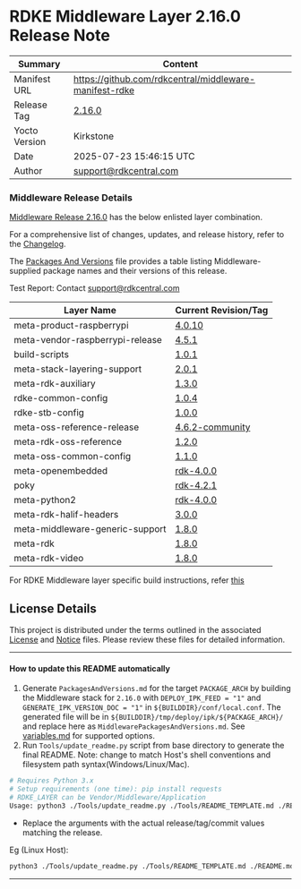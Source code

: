 
# RDKE Middleware Layer 2.16.0 Release Note

| Summary       | Content |
|---------------|---------|
| Manifest URL  | https://github.com/rdkcentral/middleware-manifest-rdke |
| Release Tag   | [2.16.0](https://github.com/rdkcentral/middleware-manifest-rdke/releases/tag/2.16.0) |
| Yocto Version | Kirkstone |
| Date          | 2025-07-23 15:46:15 UTC |
| Author        | support@rdkcentral.com |


### Middleware Release Details
[Middleware Release 2.16.0](https://github.com/rdkcentral/middleware-manifest-rdke/releases/tag/2.16.0) has the below enlisted layer combination.

For a comprehensive list of changes, updates, and release history, refer to the [Changelog](CHANGELOG.md).

The [Packages And Versions](MiddlewarePackagesAndVersions.md) file provides a table listing Middleware-supplied package names and their versions of this release.

Test Report: Contact support@rdkcentral.com

| Layer Name | Current Revision/Tag |
|------------|-------------------|
| meta-product-raspberrypi | [4.0.10](https://github.com/rdkcentral/meta-product-raspberrypi/tree/4.0.10) |
| meta-vendor-raspberrypi-release | [4.5.1](https://github.com/rdkcentral/meta-vendor-raspberrypi-release/tree/4.5.1) |
| build-scripts | [1.0.1](https://github.com/rdkcentral/build-scripts/tree/1.0.1) |
| meta-stack-layering-support | [2.0.1](https://github.com/rdkcentral/meta-stack-layering-support/tree/2.0.1) |
| meta-rdk-auxiliary | [1.3.0](https://github.com/rdkcentral/meta-rdk-auxiliary/tree/1.3.0) |
| rdke-common-config | [1.0.4](https://github.com/rdkcentral/rdke-common-config/tree/1.0.4) |
| rdke-stb-config | [1.0.0](https://github.com/rdkcentral/rdke-stb-config/tree/1.0.0) |
| meta-oss-reference-release | [4.6.2-community](https://github.com/rdkcentral/meta-oss-reference-release/tree/4.6.2-community) |
| meta-rdk-oss-reference | [1.2.0](https://github.com/rdkcentral/meta-rdk-oss-reference/tree/1.2.0) |
| meta-oss-common-config | [1.1.0](https://github.com/rdkcentral/meta-oss-common-config/tree/1.1.0) |
| meta-openembedded | [rdk-4.0.0](https://github.com/rdkcentral/meta-openembedded/tree/rdk-4.0.0) |
| poky | [rdk-4.2.1](https://github.com/rdkcentral/poky/tree/rdk-4.2.1) |
| meta-python2 | [rdk-4.0.0](https://github.com/rdkcentral/meta-python2/tree/rdk-4.0.0) |
| meta-rdk-halif-headers | [3.0.0](https://github.com/rdkcentral/meta-rdk-halif-headers/tree/3.0.0) |
| meta-middleware-generic-support | [1.8.0](https://github.com/rdkcentral/meta-middleware-generic-support/tree/1.8.0) |
| meta-rdk | [1.8.0](https://github.com/rdkcentral/meta-rdk/tree/1.8.0) |
| meta-rdk-video | [1.8.0](https://github.com/rdkcentral/meta-rdk-video/tree/1.8.0) |

For RDKE Middleware layer specific build instructions, refer [this](https://github.com/rdkcentral/middleware-manifest-rdke/blob/2.16.0/README.md)

## License Details
This project is distributed under the terms outlined in the associated [License](LICENSE) and [Notice](NOTICE) files. Please review these files for detailed information.

---

#### How to update this README automatically

1. Generate `PackagesAndVersions.md` for the target `PACKAGE_ARCH` by building the Middleware stack for `2.16.0` with `DEPLOY_IPK_FEED = "1"` and `GENERATE_IPK_VERSION_DOC = "1"` in `${BUILDDIR}/conf/local.conf`. The generated file will be in `${BUILDDIR}/tmp/deploy/ipk/${PACKAGE_ARCH}/` and replace here as `MiddlewarePackagesAndVersions.md`. See [variables.md](https://github.com/rdkcentral/meta-stack-layering-support/blob/2.0.1/docs/variables.md) for supported options.
2. Run `Tools/update_readme.py` script from base directory to generate the final README. Note: change to match Host's shell conventions and filesystem path syntax(Windows/Linux/Mac).
```sh
# Requires Python 3.x
# Setup requirements (one time): pip install requests
# RDKE_LAYER can be Vendor/Middleware/Application
Usage: python3 ./Tools/update_readme.py ./Tools/README_TEMPLATE.md ./README.md <MANIFEST_REPO_BASE_URL> <MANIFEST_NAME> 2.16.0 Middleware "AUTHOR,email" "[TestReportUrl(optional)]"
```
- Replace the arguments with the actual release/tag/commit values matching the release.

Eg (Linux Host):
```sh
python3 ./Tools/update_readme.py ./Tools/README_TEMPLATE.md ./README.md https://github.com/rdkcentral/vendor-manifest-raspberrypi rdke-raspberrypi.xml 4.5.1 Vendor "ReleaseTeam, email_id" "https://example.com/test-report"
```

---
